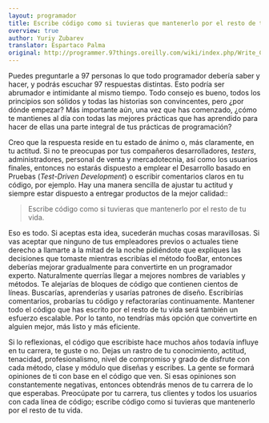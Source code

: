 ```yaml
---
layout: programador
title: Escribe código como si tuvieras que mantenerlo por el resto de tu vida
overview: true
author: Yuriy Zubarev
translator: Espartaco Palma
original: http://programmer.97things.oreilly.com/wiki/index.php/Write_Code_as_If_You_Had_to_Support_It_for_the_Rest_of_Your_Life
---
```


Puedes preguntarle a 97 personas lo que todo programador debería saber y
hacer, y podrás escuchar 97 respuestas distintas. Esto podría ser
abrumador e intimidante al mismo tiempo. Todo consejo es bueno, todos
los principios son sólidos y todas las historias son convincentes, pero
¿por dónde empezar? Más importante aún, una vez que has comenzado, ¿cómo
te mantienes al día con todas las mejores prácticas que has aprendido
para hacer de ellas una parte integral de tus prácticas de programación?

Creo que la respuesta reside en tu estado de ánimo o, más claramente, en
tu actitud. Si no te preocupas por tus compañeros desarrolladores,
_testers_, administradores, personal de venta y mercadotecnia, así como
los usuarios finales, entonces no estarás dispuesto a emplear el
Desarrollo basado en Pruebas (_Test-Driven Development_) o escribir
comentarios claros en tu código, por ejemplo. Hay una manera sencilla de
ajustar tu actitud y siempre estar dispuesto a entregar productos de la
mejor calidad::

> Escribe código como si tuvieras que mantenerlo por el resto de tu vida.

Eso es todo. Si aceptas esta idea, sucederán muchas cosas maravillosas.
Si vas aceptar que ninguno de tus empleadores previos o actuales tiene
derecho a llamarte a la mitad de la noche pidiéndote que expliques las
decisiones que tomaste mientras escribías el método fooBar, entonces
deberías mejorar gradualmente para convertirte en un programador
experto. Naturalmente querrías llegar a mejores nombres de variables y
métodos. Te alejarías de bloques de código que contienen cientos de
líneas. Buscarías, aprenderías y usarías patrones de diseño. Escribirías
comentarios, probarías tu código y refactorarías continuamente. Mantener
todo el código que has escrito por el resto de tu vida será también un
esfuerzo escalable. Por lo tanto, no tendrías más opción que convertirte
en alguien mejor, más listo y más eficiente.

Si lo reflexionas, el código que escribiste hace muchos años todavía
influye en tu carrera, te guste o no. Dejas un rastro de tu
conocimiento, actitud, tenacidad, profesionalismo, nivel de compromiso y
grado de disfrute con cada método, clase y módulo que diseñas y
escribes. La gente se formará opiniones de ti con base en el código que
ven. Si esas opiniones son constantemente negativas, entonces obtendrás
menos de tu carrera de lo que esperabas. Preocúpate por tu carrera, tus
clientes y todos los usuarios con cada línea de código; escribe código
como si tuvieras que mantenerlo por el resto de tu vida.

